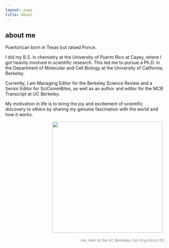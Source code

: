 ```yaml
---
layout: page
title: About
---
```


## about me

Puertorican born in Texas but raised Ponce.

I did my B.S. in chemistry at the University of Puerto Rico at Cayey, where I got heavily involved in scientific research. This led me to pursue a Ph.D. in the Department of Molecular and Cell Biology at the University of California, Berkeley.

Currently, I am Managing Editor for the Berkeley Science Review and a Senior Editor for SciCommBites, as well as an author and editor for the MCB Transcript at UC Berkeley.

My motivation in life is to bring the joy and excitement of scientific discovery to others by sharing my genuine fascination with the world and how it works.

<div style="text-align: right;">
  <img src="https://hltorresvera.github.io/assets/images/me.jpg" width="350" style="padding: 0px 5px 5px 5px;">
  <p style="font-size: 12px; color: gray;">me, next to the UC Berkeley Cal-Cryo Krios G3</p>
</div>
